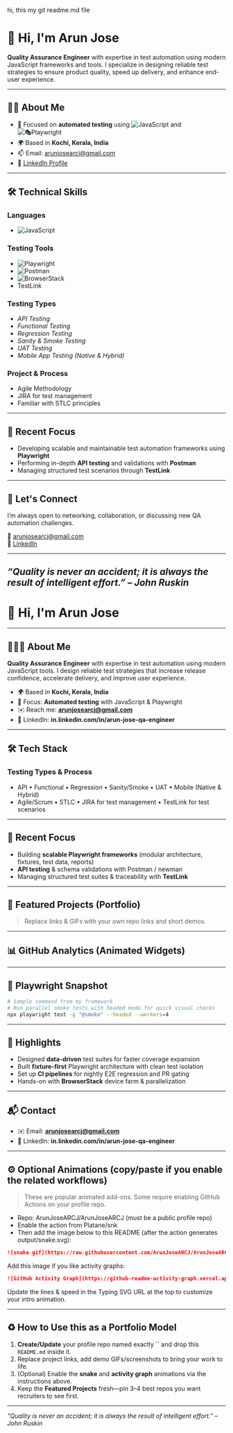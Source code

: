 hi, this my git readme.md file
# 👋 Hi, I'm Arun Jose

**Quality Assurance Engineer** with expertise in test automation using modern JavaScript frameworks and tools. I specialize in designing reliable test strategies to ensure product quality, speed up delivery, and enhance end-user experience.

---

## 🧑‍💼 About Me

- 🧪 Focused on **automated testing** using ![JavaScript](https://img.shields.io/badge/-JavaScript-F7DF1E?style=flat-square&logo=javascript&logoColor=black) and ![🎭Playwright](https://img.shields.io/badge/-Playwright-45ba74?style=flat-square&logo=playwright&logoColor=white)
- 🌍 Based in **Kochi, Kerala, India**
- 📫 Email: [arunjosearcj@gmail.com](mailto:arunjosearcj@gmail.com)
- 🔗 [LinkedIn Profile](https://in.linkedin.com/in/arun-jose-qa-engineer)

---

## 🛠️ Technical Skills

### Languages 
- ![JavaScript](https://img.shields.io/badge/-JavaScript-F7DF1E?style=flat-square&logo=javascript&logoColor=black)

### Testing Tools
- ![Playwright](https://img.shields.io/badge/-Playwright-45ba74?style=flat-square&logo=playwright&logoColor=white)
- ![Postman](https://img.shields.io/badge/-Postman-FF6C37?style=flat-square&logo=postman&logoColor=white)
- ![BrowserStack](https://img.shields.io/badge/-BrowserStack-ffb400?style=flat-square&logo=browserstack&logoColor=white)
- TestLink

### Testing Types
- _API Testing_
- _Functional Testing_
- _Regression Testing_
- _Sanity & Smoke Testing_
- _UAT Testing_
- _Mobile App Testing (Native & Hybrid)_

### Project & Process
- Agile Methodology
- JIRA for test management
- Familiar with STLC principles

---

## 📌 Recent Focus

- Developing scalable and maintainable test automation frameworks using **Playwright**
- Performing in-depth **API testing** and validations with **Postman**
- Managing structured test scenarios through **TestLink**

---

## 💬 Let's Connect

I’m always open to networking, collaboration, or discussing new QA automation challenges.

📧 [arunjosearcj@gmail.com](mailto:arunjosearcj@gmail.com)  
🔗 [LinkedIn](https://in.linkedin.com/in/arun-jose-qa-engineer)

---

_“Quality is never an accident; it is always the result of intelligent effort.” – John Ruskin_
--------------------------------


# 👋 Hi, I'm Arun Jose

---

## 👨🏻‍💻 About Me

**Quality Assurance Engineer** with expertise in test automation using modern JavaScript tools. I design reliable test strategies that increase release confidence, accelerate delivery, and improve user experience.

* 🌍 Based in **Kochi, Kerala, India**
* 🧪 Focus: **Automated testing** with JavaScript & Playwright
* ✉️ Reach me: [**arunjosearcj@gmail.com**](mailto:arunjosearcj@gmail.com)
* 🔗 LinkedIn: **in.linkedin.com/in/arun-jose-qa-engineer**

---

## 🛠️ Tech Stack

### Testing Types & Process

* API • Functional • Regression • Sanity/Smoke • UAT • Mobile (Native & Hybrid)
* Agile/Scrum • STLC • JIRA for test management • TestLink for test scenarios

---

## 🚀 Recent Focus

* Building **scalable Playwright frameworks** (modular architecture, fixtures, test data, reports)
* **API testing** & schema validations with Postman / newman
* Managing structured test suites & traceability with **TestLink**

---

## 🧩 Featured Projects (Portfolio)

> Replace links & GIFs with your own repo links and short demos.

---

## 📊 GitHub Analytics (Animated Widgets)

---

## 🧪 Playwright Snapshot

```bash
# Sample command from my framework
# Run parallel smoke tests with headed mode for quick visual checks
npx playwright test -g "@smoke" --headed --workers=4
```

---

## 🎯 Highlights

* Designed **data-driven** test suites for faster coverage expansion
* Built **fixture-first** Playwright architecture with clean test isolation
* Set up **CI pipelines** for nightly E2E regression and PR gating
* Hands-on with **BrowserStack** device farm & parallelization

---

## 📬 Contact

* ✉️ Email: [**arunjosearcj@gmail.com**](mailto:arunjosearcj@gmail.com)
* 🔗 LinkedIn: **in.linkedin.com/in/arun-jose-qa-engineer**

---

## ⚙️ Optional Animations (copy/paste if you enable the related workflows)

> These are popular animated add-ons. Some require enabling GitHub Actions on your profile repo.

* Repo: ArunJoseARCJ/ArunJoseARCJ (must be a public profile repo)
* Enable the action from Platane/snk
* Then add the image below to this README (after the action generates output/snake.svg):

```md
![snake gif](https://raw.githubusercontent.com/ArunJoseARCJ/ArunJoseARCJ/output/snake.svg)
```

Add this image if you like activity graphs:

```md
![GitHub Activity Graph](https://github-readme-activity-graph.vercel.app/graph?username=ArunJoseARCJ&hide_border=false)
```

Update the lines & speed in the Typing SVG URL at the top to customize your intro animation.

---

## ♻️ How to Use this as a Portfolio Model

1. **Create/Update** your profile repo named exactly \`\` and drop this `README.md` inside it.
2. Replace project links, add demo GIFs/screenshots to bring your work to life.
3. (Optional) Enable the **snake** and **activity graph** animations via the instructions above.
4. Keep the **Featured Projects** fresh—pin 3–4 best repos you want recruiters to see first.

---

*“Quality is never an accident; it is always the result of intelligent effort.” – John Ruskin*
